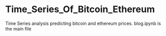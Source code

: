 # Time_Series_Of_Bitcoin_Ethereum
Time Series analysis predicting bitcoin and ethereum prices. blog.ipynb is the main file
